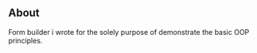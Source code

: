 <h2>About</h2>
Form builder i wrote for the solely purpose of demonstrate the basic OOP principles.
